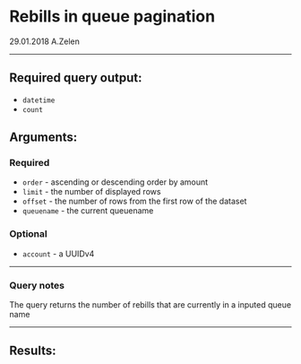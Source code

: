 # Rebills in queue pagination

29.01.2018 A.Zelen

____

## Required query output:

* `datetime`
* `count`

## Arguments:

### Required
* `order` - ascending or descending order by amount
* `limit` - the number of displayed rows
* `offset` - the number of rows from the first row of the dataset
* `queuename` - the current queuename 


### Optional
* `account` - a UUIDv4

---
### Query notes

The query returns the number of rebills that are currently in a inputed queue name


---
## Results:

```
```
